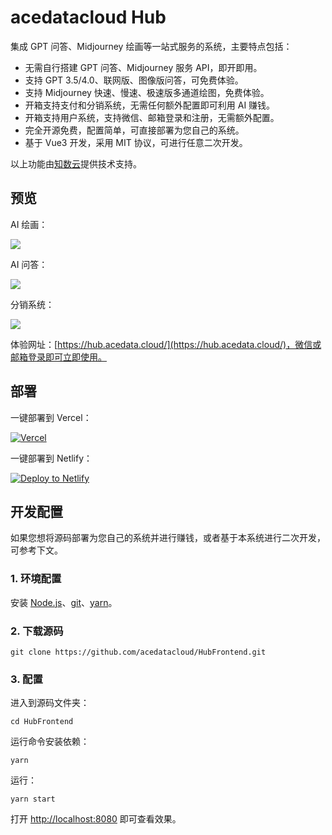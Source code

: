 # acedatacloud Hub

集成 GPT 问答、Midjourney 绘画等一站式服务的系统，主要特点包括：

- 无需自行搭建 GPT 问答、Midjourney 服务 API，即开即用。
- 支持 GPT 3.5/4.0、联网版、图像版问答，可免费体验。
- 支持 Midjourney 快速、慢速、极速版多通道绘图，免费体验。
- 开箱支持支付和分销系统，无需任何额外配置即可利用 AI 赚钱。
- 开箱支持用户系统，支持微信、邮箱登录和注册，无需额外配置。
- 完全开源免费，配置简单，可直接部署为您自己的系统。
- 基于 Vue3 开发，采用 MIT 协议，可进行任意二次开发。

以上功能由[知数云](https://platform.acedata.cloud/)提供技术支持。

## 预览

AI 绘画：

![](https://cdn.acedata.cloud/20240101-214257.png)

AI 问答：

![](https://cdn.acedata.cloud/20240101-214017.png)

分销系统：

![](https://cdn.acedata.cloud/20240101-214316.png)

体验网址：[https://hub.acedata.cloud/](https://hub.acedata.cloud/)，微信或邮箱登录即可立即使用。

## 部署

一键部署到 Vercel：

[![Vercel](https://vercel.com/button)](https://vercel.com/import/project?template=https://github.com/acedatacloud/HubFrontend)

一键部署到 Netlify：

[![Deploy to Netlify](https://www.netlify.com/img/deploy/button.svg)](https://app.netlify.com/start/deploy?repository=https://github.com/acedatacloud/HubFrontend)

## 开发配置

如果您想将源码部署为您自己的系统并进行赚钱，或者基于本系统进行二次开发，可参考下文。

### 1. 环境配置

安装 [Node.js](https://nodejs.org/en)、[git](https://git-scm.com/)、[yarn](https://yarnpkg.com/)。

### 2. 下载源码

```
git clone https://github.com/acedatacloud/HubFrontend.git
```

### 3. 配置

进入到源码文件夹：

```
cd HubFrontend
```

运行命令安装依赖：

```
yarn
```

运行：

```
yarn start
```

打开 [http://localhost:8080](http://localhost:8080) 即可查看效果。
